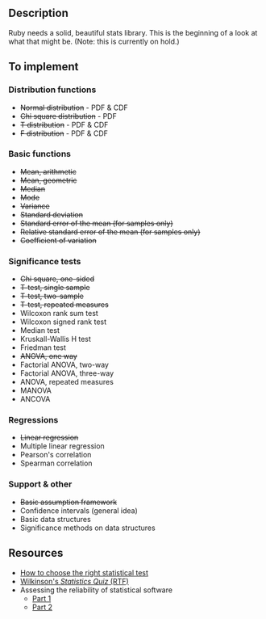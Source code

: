Description
-----------

Ruby needs a solid, beautiful stats library. This is the beginning of a look at what that might be.
(Note: this is currently on hold.)

To implement
------------

### Distribution functions ###

- <del>Normal distribution</del> - PDF &amp; CDF
- <del>Chi square distribution</del> - PDF
- <del>T distribution</del> - PDF &amp; CDF
- <del>F distribution</del> - PDF &amp; CDF

### Basic functions ###

- <del>Mean, arithmetic</del>
- <del>Mean, geometric</del>
- <del>Median</del>
- <del>Mode</del>
- <del>Variance</del>
- <del>Standard deviation</del>
- <del>Standard error of the mean (for samples only)</del>
- <del>Relative standard error of the mean (for samples only)</del>
- <del>Coefficient of variation</del> 

### Significance tests ###

- <del>Chi square, one-sided</del>
- <del>T-test, single sample</del>
- <del>T-test, two-sample</del>
- <del>T-test, repeated measures<del>
- Wilcoxon rank sum test
- Wilcoxon signed rank test
- Median test
- Kruskall-Wallis H test
- Friedman test
- <del>ANOVA, one way</del>
- Factorial ANOVA, two-way
- Factorial ANOVA, three-way
- ANOVA, repeated measures
- MANOVA
- ANCOVA

### Regressions ###

- <del>Linear regression</del>
- Multiple linear regression
- Pearson's correlation
- Spearman correlation

### Support &amp; other ###

- <del>Basic assumption framework</del>
- Confidence intervals (general idea)
- Basic data structures
- Significance methods on data structures

Resources
---------

- [How to choose the right statistical test](http://www.graphpad.com/www/book/choose.html)
- [Wilkinson's *Statistics Quiz* (RTF)](http://tspintl-test.com/products/tsp/benchmarks/wilk.rtf)
- Assessing the reliability of statistical software
  - [Part 1](http://www.questia.com/googleScholar.qst?docId=5001390400)
  - [Part 2](http://www.questia.com/googleScholar.qst?docId=5001888610)
